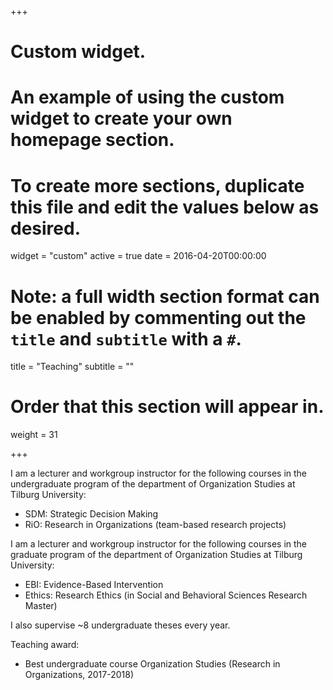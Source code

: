 +++
# Custom widget.
# An example of using the custom widget to create your own homepage section.
# To create more sections, duplicate this file and edit the values below as desired.
widget = "custom"
active = true
date = 2016-04-20T00:00:00

# Note: a full width section format can be enabled by commenting out the `title` and `subtitle` with a `#`.
title = "Teaching"
subtitle = ""

# Order that this section will appear in.
weight = 31

+++

I am a lecturer and workgroup instructor for the following courses in the undergraduate program of the department of Organization Studies at Tilburg University:

- SDM: Strategic Decision Making
- RiO: Research in Organizations (team-based research projects)

I am a lecturer and workgroup instructor for the following courses in the graduate program of the department of Organization Studies at Tilburg University:

- EBI: Evidence-Based Intervention
- Ethics: Research Ethics (in Social and Behavioral Sciences Research Master)

I also supervise ~8 undergraduate theses every year.

Teaching award:

- Best undergraduate course Organization Studies (Research in Organizations, 2017-2018)
